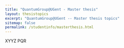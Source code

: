 ```yaml
---
title: "QuantumGroup@UGent - Master thesis"
layout: thesistopics
excerpt: "QuantumGroup@UGent -- Master thesis topics"
sitemap: false
permalink: /studentinfo/masterthesis.html
---
```


XYYZ
PQR

